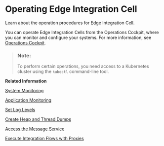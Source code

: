 <!-- loio2af17b843f294a30b3d9fedb6295e8aa -->

# Operating Edge Integration Cell

Learn about the operation procedures for Edge Integration Cell.

You can operate Edge Integration Cells from the Operations Cockpit, where you can monitor and configure your systems. For more information, see [Operations Cockpit](operations-cockpit-ec0fc95.md).

> ### Note:  
> To perform certain operations, you need access to a Kubernetes cluster using the `kubectl` command-line tool.

**Related Information**  


[System Monitoring](system-monitoring-689a9a1.md "Access system monitoring and logging if it's enabled.")

[Application Monitoring](application-monitoring-c9863ba.md "You can monitor messages and integration artifacts by using the monitoring functions of SAP Integration Suite.")

[Set Log Levels](set-log-levels-8e58ec4.md "Learn how to set log levels for Java-based solution components.")

[Create Heap and Thread Dumps](create-heap-and-thread-dumps-fb10394.md "Learn how to create heap and thread dumps.")

[Access the Message Service](access-the-message-service-abbb36a.md "Learn how to access the Message Service.")

[Execute Integration Flows with Proxies](execute-integration-flows-with-proxies-e9515b5.md "Execute integration flows that include manual proxy configuration.")

